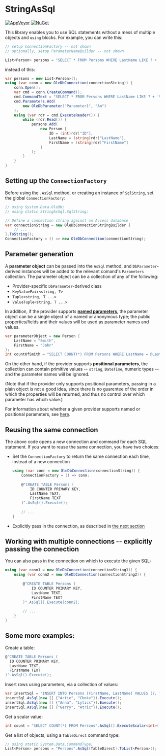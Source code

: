 # StringAsSql

[![AppVeyor](https://img.shields.io/appveyor/ci/zspitz/StringAsSql/master.svg?label=appveyor)](https://ci.appveyor.com/project/zspitz/stringassql)
[![NuGet](http://img.shields.io/nuget/v/StringAsSql.svg)](https://www.nuget.org/packages/StringAsSql/)

This library enables you to use SQL statements without a mess of multiple objects and `using` blocks. For example, you can write this:
```csharp
// setup ConnectionFactory -- not shown
// optionally, setup ParameterNameBuilder -- not shown

List<Person> persons = "SELECT * FROM Persons WHERE LastName LIKE ? + '%'".AsSql("An").ToList<Person>();
```
instead of this:
```csharp
var persons = new List<Person>();
using (var conn = new OleDbConnection(connectionString)) {
    conn.Open();
    var cmd = conn.CreateCommand();
    cmd.CommandText = "SELECT * FROM Persons WHERE LastName LIKE ? + '%'";
    cmd.Parameters.Add(
        new OleDbParameter("Parameter1", "An")
    );
    using (var rdr = cmd.ExecuteReader()) {
        while (rdr.Read()) {
            persons.Add(
                new Person {
                    ID = (int)rdr["ID"],
                    LastName = (string)rdr["LastName"],
                    FirstName = (string)rdr["FirstName"]
                }
            );
        }
    }
}
```
## Setting up the `ConnectionFactory`
Before using the `.AsSql` method, or creating an instance of `SqlString`, set the global `ConnectionFactory`:
```csharp
// using System.Data.OleDb;
// using static StringAsSql.SqlString;

// Define a connection string against an Access database
var connectionString = new OleDbConnectionStringBuilder {
    // ...
}.ToString();
ConnectionFactory = () => new OleDbConnection(connectionString);
```
## Parameter generation
A **parameter object** can be passed into the `AsSql` method, and `DbParameter`-derived instances will be added to the relevant comand's `Parameters` collection. The parameter object can be a collection of any of the following:
* Provider-specific `DbParameter`-derived class
* `KeyValuePair<string, T>`
* `Tuple<string, T ...>`
* `ValueTuple<string, T ...>`

In addition, if the provider supports [**named parameters**](https://docs.microsoft.com/en-us/dotnet/framework/data/adonet/configuring-parameters-and-parameter-data-types#working-with-parameter-placeholders), the parameter object can be a single object of a named or anonymous type;  the public properties/fields and their values will be used as parameter names and values.
```csharp
var parameterObject = new Person {
    LastName = "Smith",
    FirstName = "John"
};
int countOfSmith = "SELECT COUNT(*) FROM Persons WHERE LastName = @LastName AND FirstName = @FirstName".AsSql(parameterObject).ToList<Person>();
```
On the other hand, if the provider supports **positional parameters**,  the collection can contain primitive values -- `string`, `DateTime`, numeric types -- and the parameter names will be ignored.

(Note that if the provider only supports positional parameters, passing in a plain object is not a good idea, since there is no guarentee of the order in which the properties will be returned, and thus no control over which parameter has whcih value.)

For information about whether a given provider supports named or positional parameters, see [here](http://bobby-tables.com/adodotnet#placeholder-syntax).

## Reusing the same connection

The above code opens a new connection and command for each SQL statement. If you want to reuse the same connection, you have two choices:

* Set the `ConnectionFactory` to return the same connection each time, instead of a new connection
  ```csharp
  using (var conn = new OleDbConnection(connectionString)) {
      ConnectionFactory = () => conn;
      
      @"CREATE TABLE Persons (
          ID COUNTER PRIMARY KEY, 
          LastName TEXT,
          FirstName TEXT
      )".AsSql().Execute();
      
      // ...
  }
  ```
  
* Explicitly pass in the connection, as described in [the next section](https://github.com/zspitz/StringAsSql/blob/master/README.md#working-with-multiple-connections----explicitly-passing-the-connection)


## Working with multiple connections -- explicitly passing the connection

You can also pass in the connection on which to execute the given SQL:
```csharp
using (var conn1 = new OleDbConnection(connectionString1)) {
    using (var conn2 = new OleDbConnection(connectionString2)) {
    
        @"CREATE TABLE Persons (
            ID COUNTER PRIMARY KEY, 
            LastName TEXT,
            FirstName TEXT
        )".AsSql().Execute(conn2);
        
        // ...
    }
}
```

## Some more examples:

Create a table:
```csharp
@"CREATE TABLE Persons (
  ID COUNTER PRIMARY KEY, 
  LastName TEXT,
  FirstName TEXT
)".AsSql().Execute();
```

Insert rows using parameters, via a collection of values:
```csharp
var insertSql = "INSERT INTO Persons (FirstName, LastName) VALUES (?, ?)";
insertSql.AsSql(new [] {"Artie", "Choke"}).Execute();
insertSql.AsSql(new [] {"Anna", "Lytics"}).Execute();
insertSql.AsSql(new [] {"Gerry", "Atric"}).Execute();
```

Get a scalar value:
```csharp
int count = "SELECT COUNT(*) FROM Persons".AsSql().ExecuteScalar<int>();
```

Get a list of objects, using a `TableDirect` command type:
```csharp
// using static System.Data.CommandType;
List<Person> persons = "Persons".AsSql(TableDirect).ToList<Person>();
```
